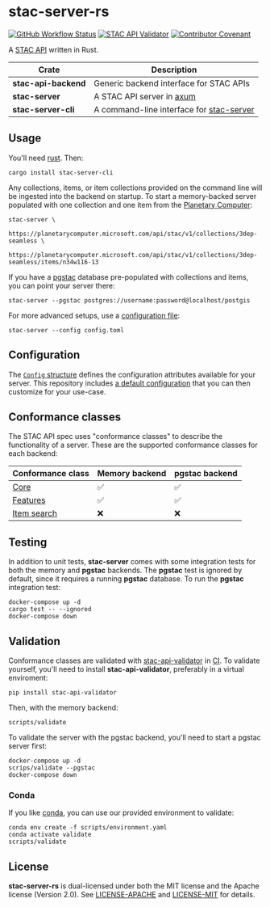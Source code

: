 # stac-server-rs

[![GitHub Workflow Status](https://img.shields.io/github/actions/workflow/status/gadomski/stac-server-rs/ci.yaml?branch=main&style=for-the-badge)](https://github.com/gadomski/stac-server-rs/actions/workflows/ci.yaml)
[![STAC API Validator](https://img.shields.io/github/actions/workflow/status/gadomski/stac-server-rs/validate.yaml?branch=main&label=STAC+API+Validator&style=for-the-badge)](https://github.com/gadomski/stac-server-rs/actions/workflows/validate.yaml)
[![Contributor Covenant](https://img.shields.io/badge/Contributor%20Covenant-2.1-4baaaa.svg?style=for-the-badge)](./CODE_OF_CONDUCT)

A [STAC API](https://github.com/radiantearth/stac-api-spec) written in Rust.

| Crate | Description |
| ----- | ---- |
| **stac-api-backend** | Generic backend interface for STAC APIs |
| **stac-server** | A STAC API server in [axum](https://github.com/tokio-rs/axum) |
| **stac-server-cli**| A command-line interface for [stac-server](./stac-server/README.md) |

## Usage

You'll need [rust](https://rustup.rs/).
Then:

```shell
cargo install stac-server-cli
```

Any collections, items, or item collections provided on the command line will be ingested into the backend on startup.
To start a memory-backed server populated with one collection and one item from the [Planetary Computer](https://planetarycomputer.microsoft.com/):

```shell
stac-server \
    https://planetarycomputer.microsoft.com/api/stac/v1/collections/3dep-seamless \
    https://planetarycomputer.microsoft.com/api/stac/v1/collections/3dep-seamless/items/n34w116-13
```

If you have a [pgstac](https://github.com/stac-utils/pgstac) database pre-populated with collections and items, you can point your server there:

```shell
stac-server --pgstac postgres://username:password@localhost/postgis
```

For more advanced setups, use a [configuration file](#configuration):

```shell
stac-server --config config.toml
```

## Configuration

The [`Config` structure](https://docs.rs/stac-server/latest/stac-server-cli/struct.Config.html) defines the configuration attributes available for your server.
This repository includes [a default configuration](./stac-server-cli/src/config.toml) that you can then customize for your use-case.

## Conformance classes

The STAC API spec uses "conformance classes" to describe the functionality of a server.
These are the supported conformance classes for each backend:

| Conformance class | Memory backend | pgstac backend |
| -- | -- | -- |
| [Core](https://github.com/radiantearth/stac-api-spec/tree/main/core) | ✅ | ✅ |
| [Features](https://github.com/radiantearth/stac-api-spec/tree/main/ogcapi-features) | ✅ | ✅ |
| [Item search](https://github.com/radiantearth/stac-api-spec/tree/main/item-search) | ❌ | ❌ |

## Testing

In addition to unit tests, **stac-server** comes with some integration tests for both the memory and **pgstac** backends.
The **pgstac** test is ignored by default, since it requires a running **pgstac** database.
To run the **pgstac** integration test:

```shell
docker-compose up -d
cargo test -- --ignored
docker-compose down
```

## Validation

Conformance classes are validated with [stac-api-validator](https://github.com/stac-utils/stac-api-validator) in [CI](https://github.com/gadomski/stac-server-rs/actions/workflows/validate.yaml).
To validate yourself, you'll need to install **stac-api-validator**, preferably in a virtual enviroment:

```shell
pip install stac-api-validator
```

Then, with the memory backend:

```shell
scripts/validate
```

To validate the server with the pgstac backend, you'll need to start a pgstac server first:

```shell
docker-compose up -d
scrips/validate --pgstac
docker-compose down
```

### Conda

If you like [conda](https://docs.conda.io), you can use our provided environment to validate:

```shell
conda env create -f scripts/environment.yaml
conda activate validate
scripts/validate
```

## License

**stac-server-rs** is dual-licensed under both the MIT license and the Apache license (Version 2.0).
See [LICENSE-APACHE](./LICENSE-APACHE) and [LICENSE-MIT](./LICENSE-MIT) for details.
